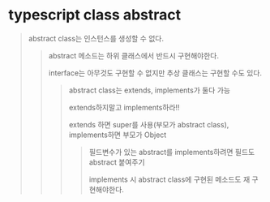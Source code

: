 # typescript class abstract

> abstract class는 인스턴스를 생성할 수 없다.
>
> > abstract 메소드는 하위 클래스에서 반드시 구현해야한다.
> >
> > interface는 아무것도 구현할 수 없지만 추상 클래스는 구현할 수도 있다.
> >
> > > abstract class는 extends, implements가 둘다 가능
> > >
> > > extends하지말고 implements하라!!
> > >
> > > extends 하면 super를 사용(부모가 abstract class), implements하면 부모가 Object
> > >
> > > > 필드변수가 있는 abstract를 implements하려면 필드도 abstract 붙여주기
> > > >
> > > > implements 시 abstract class에 구현된 메소드도 재 구현해야한다.
